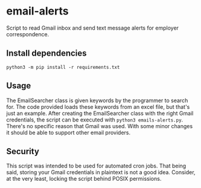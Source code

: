 # email-alerts
Script to read Gmail inbox and send text message alerts for employer correspondence.

## Install dependencies
`python3 -m pip install -r requirements.txt`

## Usage
The EmailSearcher class is given keywords by the programmer
to search for. The code provided loads these keywords from an excel
file, but that's just an example. After creating the EmailSearcher
class with the right Gmail credentials, the script can be executed
with `python3 emails-alerts.py`. There's no specific reason that
Gmail was used. With some minor changes it should be able to
support other email providers.

## Security
This script was intended to be used for
automated cron jobs. That being said, 
storing your Gmail credentials in plaintext
is not a good idea. Consider, at the very least, locking the
script behind POSIX permissions.
